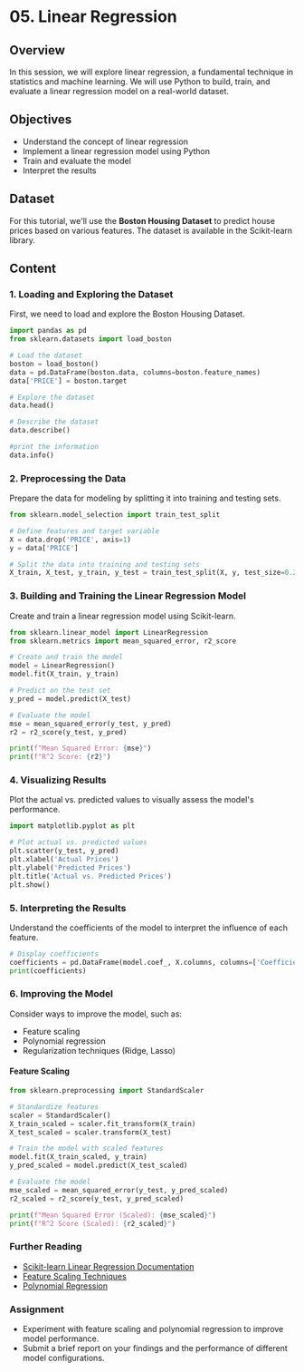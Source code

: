 # 05. Linear Regression

## Overview
In this session, we will explore linear regression, a fundamental technique in statistics and machine learning. We will use Python to build, train, and evaluate a linear regression model on a real-world dataset.

## Objectives
- Understand the concept of linear regression
- Implement a linear regression model using Python
- Train and evaluate the model
- Interpret the results

## Dataset
For this tutorial, we'll use the **Boston Housing Dataset** to predict house prices based on various features. The dataset is available in the Scikit-learn library.

## Content

### 1. Loading and Exploring the Dataset

First, we need to load and explore the Boston Housing Dataset.

```python
import pandas as pd
from sklearn.datasets import load_boston

# Load the dataset
boston = load_boston()
data = pd.DataFrame(boston.data, columns=boston.feature_names)
data['PRICE'] = boston.target

# Explore the dataset
data.head()
```
```python
# Describe the dataset 
data.describe()
```
```python 
#print the information
data.info()
```

### 2. Preprocessing the Data

Prepare the data for modeling by splitting it into training and testing sets.

```python
from sklearn.model_selection import train_test_split

# Define features and target variable
X = data.drop('PRICE', axis=1)
y = data['PRICE']

# Split the data into training and testing sets
X_train, X_test, y_train, y_test = train_test_split(X, y, test_size=0.2, random_state=42)
```

### 3. Building and Training the Linear Regression Model

Create and train a linear regression model using Scikit-learn.

```python
from sklearn.linear_model import LinearRegression
from sklearn.metrics import mean_squared_error, r2_score

# Create and train the model
model = LinearRegression()
model.fit(X_train, y_train)

# Predict on the test set
y_pred = model.predict(X_test)

# Evaluate the model
mse = mean_squared_error(y_test, y_pred)
r2 = r2_score(y_test, y_pred)

print(f"Mean Squared Error: {mse}")
print(f"R^2 Score: {r2}")
```

### 4. Visualizing Results

Plot the actual vs. predicted values to visually assess the model's performance.

```python
import matplotlib.pyplot as plt

# Plot actual vs. predicted values
plt.scatter(y_test, y_pred)
plt.xlabel('Actual Prices')
plt.ylabel('Predicted Prices')
plt.title('Actual vs. Predicted Prices')
plt.show()
```

### 5. Interpreting the Results

Understand the coefficients of the model to interpret the influence of each feature.

```python
# Display coefficients
coefficients = pd.DataFrame(model.coef_, X.columns, columns=['Coefficient'])
print(coefficients)
```

### 6. Improving the Model

Consider ways to improve the model, such as:
- Feature scaling
- Polynomial regression
- Regularization techniques (Ridge, Lasso)

#### Feature Scaling

```python
from sklearn.preprocessing import StandardScaler

# Standardize features
scaler = StandardScaler()
X_train_scaled = scaler.fit_transform(X_train)
X_test_scaled = scaler.transform(X_test)

# Train the model with scaled features
model.fit(X_train_scaled, y_train)
y_pred_scaled = model.predict(X_test_scaled)

# Evaluate the model
mse_scaled = mean_squared_error(y_test, y_pred_scaled)
r2_scaled = r2_score(y_test, y_pred_scaled)

print(f"Mean Squared Error (Scaled): {mse_scaled}")
print(f"R^2 Score (Scaled): {r2_scaled}")
```

### Further Reading
- [Scikit-learn Linear Regression Documentation](https://scikit-learn.org/stable/modules/linear_model.html#linear-regression)
- [Feature Scaling Techniques](https://scikit-learn.org/stable/modules/preprocessing.html#scaling-features)
- [Polynomial Regression](https://scikit-learn.org/stable/modules/generated/sklearn.preprocessing.PolynomialFeatures.html)

### Assignment
- Experiment with feature scaling and polynomial regression to improve model performance.
- Submit a brief report on your findings and the performance of different model configurations.
